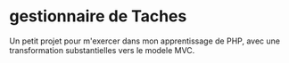 # gestionnaire de Taches 

Un petit projet pour m'exercer dans mon apprentissage de PHP, avec une transformation substantielles vers le modele MVC.